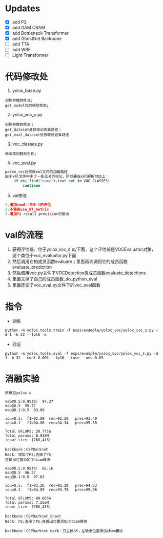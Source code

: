 # Updates

- [x] add P2
- [x] add GAM CBAM
- [x] add Bottleneck Transformer
- [x] add GhostNet Backbone 
- [ ] add TTA 
- [ ] add WBF
- [ ] Light Transformer

# 代码修改处
1. yolox_base.py

```
训练参数的修改;
get_model处的模型修改;
```

2. yolox_voc_s.py

```
训练参数的修改；
get_dataset处修改训练集路径；
get_eval_dataset处修改验证集路径
```

3. voc_classes.py

```
修改类别数和名称;
```

4. voc_eval.py

```python
parse_rec处修改xml文件的加载路径
由于xml文件中多了一些无关的标记，所以要在xml解析时加上：
    if obj.find("name").text not in VOC_CLASSES:
    	continue
```

5. val修改

```python
1.增加iou0.1到0.5的评估
2.不使用use_07_metric
3.增加f1 recall precision的输出
```



# val的流程

1. 获得评估器，位于yolox_voc_s.py下面，这个评估器是VOCEvaluator对象，这个类位于voc_evaluator.py下面
2. 然后调用它的成员函数evaluate；里面再次调用它的成员函数evaluate_prediction
3. 然后调用voc.py文件下VOCDetection类成员函数evaluate_detections
4. 里面又掉了自己的成员函数_do_python_eval
5. 里面还调了voc_eval.py文件下的voc_eval函数

# 指令

- 训练

```shell
python -m yolox.tools.train -f exps/example/yolox_voc/yolox_voc_s.py -d 1 -b 32 --fp16 -o
```

- 验证

```shell
python -m yolox.tools.eval -f exps/example/yolox_voc/yolox_voc_s.py -d 1 -b 32 --conf 0.001 --fp16 --fuse --nms 0.65
```

 

# 消融实验

```
原模型yolox-s

map@0.5:0.95(%)  97.37
map@0.5  95.77
map@0.1:0.5  63.09

iou=0.5;  f1=92.89 	rec=92.29 	prec=93.49
iou=0.1   f1=94.86 	rec=94.34 	prec=95.38

Total GFLOPS: 20.775G
Total params: 8.938M  
input_size: [768,416]
```



```
backbone：CSPDarknet  
Neck: 增加了P2;去掉了P5;
在输出位置添加了cbam模块 

map@0.5:0.95(%)  65.16
map@0.5  96.37
map@0.1:0.5  97.62

iou=0.5;  f1=93.26 	rec=92.20 	prec=94.33
iou=0.1   f1=94.85 	rec=93.78 	prec=95.96

Total GFLOPS: 49.605G
Total params: 7.553M 
input_size: [768,416]
```

```
backbone：CSPDarknet_Ghost  
Neck: P2;去掉了P5;在输出位置添加了cbam模块 
```

```
backbone：CSPDarknet Neck：只去掉p5；在输出位置添加cbam模块
```

